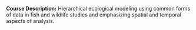 **Course Description:** Hierarchical ecological modeling using common forms of data in fish and wildlife studies and emphasizing spatial and temporal aspects of analysis.